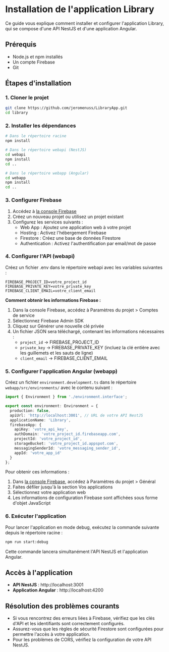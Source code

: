 # Installation de l'application Library

Ce guide vous explique comment installer et configurer l'application Library, qui se compose d'une API NestJS et d'une application Angular.

## Prérequis

- Node.js et npm installés
- Un compte Firebase
- Git

## Étapes d'installation

### 1. Cloner le projet

```bash
git clone https://github.com/jeromenuss/LibraryApp.git
cd library
```

### 2. Installer les dépendances

```bash
# Dans le répertoire racine
npm install

# Dans le répertoire webapi (NestJS)
cd webapi
npm install
cd ..

# Dans le répertoire webapp (Angular)
cd webapp
npm install
cd ..
```

### 3. Configurer Firebase
1. Accédez à [la console Firebase](https://console.firebase.google.com/u/0/)
2. Créez un nouveau projet ou utilisez un projet existant
4. Configurez les services suivants :
    * Web App : Ajoutez une application web à votre projet
    * Hosting : Activez l'hébergement Firebase
    * Firestore : Créez une base de données Firestore
    * Authentication : Activez l'authentification par email/mot de passe

### 4. Configurer l'API (webapi)

Créez un fichier .env dans le répertoire webapi avec les variables suivantes :

`FIREBASE_PROJECT_ID=votre_project_id`
`FIREBASE_PRIVATE_KEY=votre_private_key`
`FIREBASE_CLIENT_EMAIL=votre_client_email`

**Comment obtenir les informations Firebase :**

1. Dans la console Firebase, accédez à Paramètres du projet > Comptes de service
2. Sélectionnez Firebase Admin SDK
3. Cliquez sur Générer une nouvelle clé privée
4. Un fichier JSON sera téléchargé, contenant les informations nécessaires :
    - `project_id` → FIREBASE_PROJECT_ID
    - `private_key` → FIREBASE_PRIVATE_KEY (incluez la clé entière avec les guillemets et les sauts de ligne)
    - `client_email` → FIREBASE_CLIENT_EMAIL

### 5. Configurer l'application Angular (webapp)

Créez un fichier `environment.development.ts` dans le répertoire `webapp/src/environments/` avec le contenu suivant :

```typescript
import { Environment } from './environment.interface';

export const environment: Environment = {
  production: false,
  apiUrl: 'http://localhost:3001', // URL de votre API NestJS
  applicationName: 'Library',
  firebaseApp: {
    apiKey: 'votre_api_key',
    authDomain: 'votre_project_id.firebaseapp.com',
    projectId: 'votre_project_id',
    storageBucket: 'votre_project_id.appspot.com',
    messagingSenderId: 'votre_messaging_sender_id',
    appId: 'votre_app_id'
  }
};
```

Pour obtenir ces informations :

1. Dans [la console Firebase](https://console.firebase.google.com/u/0/), accédez à Paramètres du projet > Général
2. Faites défiler jusqu'à la section Vos applications
3. Sélectionnez votre application web
4. Les informations de configuration Firebase sont affichées sous forme d'objet JavaScript

### 6. Exécuter l'application

Pour lancer l'application en mode debug, exécutez la commande suivante depuis le répertoire racine :

```bash
npm run start:debug
```
Cette commande lancera simultanément l'API NestJS et l'application Angular.

## Accès à l'application
- **API NestJS** : http://localhost:3001
- **Application Angular** : http://localhost:4200

## Résolution des problèmes courants
- Si vous rencontrez des erreurs liées à Firebase, vérifiez que les clés d'API et les identifiants sont correctement configurés.
- Assurez-vous que les règles de sécurité Firestore sont configurées pour permettre l'accès à votre application.
- Pour les problèmes de CORS, vérifiez la configuration de votre API NestJS.
